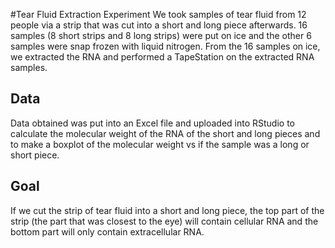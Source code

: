 #Tear Fluid Extraction Experiment
We took samples of tear fluid from 12 people via a strip that was cut into a short and long piece afterwards. 16 samples (8 short strips and 8 long strips) were put on ice and the other 6 samples were snap frozen with liquid nitrogen. From the 16 samples on ice, we extracted the RNA and performed a TapeStation on the extracted RNA samples.
## Data
Data obtained was put into an Excel file and uploaded into RStudio to calculate the molecular weight of the RNA of the short and long pieces and to make a boxplot of the molecular weight vs if the sample was a long or short piece. 
## Goal
If we cut the strip of tear fluid into a short and long piece, the top part of the strip (the part that was closest to the eye) will contain cellular RNA and the bottom part will only contain extracellular RNA. 


